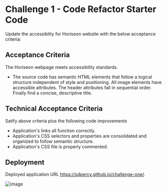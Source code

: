 # Challenge 1 - Code Refactor Starter Code

Update the accessiblity for Horiseon website with the below acceptance criteria:

## Acceptance Criteria
The Horiseon webpage meets accessibility standards.
* The source code has semantic HTML elements that follow a logical structure independent of style and positioning.  All image elements have accessible attributes.  The header attributes fall in sequential order.  Finally find a concise, descriptive title.

## Technical Acceptance Criteria
 Satify above criteria plus the following code improvements
 
 * Application's links all function correctly.
 * Application's CSS selectors and properties are consolidated and organized to follow semantic structure.
 * Application's CSS file is properly commented.

## Deployment

Deployed application URL https://sdpercy.github.io/challenge-one/.

![image](https://user-images.githubusercontent.com/78440638/115405884-384cfc80-a1c9-11eb-9e32-6efafe50d9aa.png)

